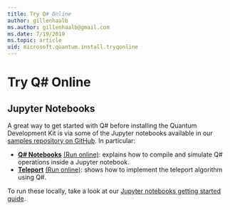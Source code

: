 ```yaml
---
title: Try Q# Online
author: gillenhaalb
ms.author: gillenhaalb@gmail.com
ms.date: 7/19/2019
ms.topic: article
uid: microsoft.quantum.install.tryqonline
---
```


# Try Q# Online #

## Jupyter Notebooks ##

 A great way to get started with Q# before installing the Quantum Development Kit is via some of the Jupyter notebooks available in our [samples repository on GitHub](https://github.com/Microsoft/Quantum.git).  In particular:

* **[Q# Notebooks](https://github.com/Microsoft/Quantum/tree/master/Samples/src/IntroToIQSharp/Notebook.ipynb)** [(Run online)](https://mybinder.org/v2/gh/Microsoft/Quantum/master?filepath=Samples%2Fsrc%2FIntroToIQSharp%2FNotebook.ipynb): explains how to compile and simulate Q# operations inside a Jupyter notebook.
* **[Teleport](https://github.com/Microsoft/Quantum/tree/master/Samples/src/Teleportation/Notebook.ipynb)** [(Run online)](https://mybinder.org/v2/gh/microsoft/Quantum/master?filepath=Samples%2Fsrc%2FTeleportation%2FNotebook.ipynb): shows how to implement the teleport algorithm using Q#.

To run these locally, take a look at our [Jupyter notebooks getting started guide](xref:microsoft.quantum.install.jupyter).
